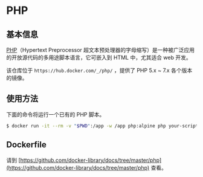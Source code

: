 # PHP

## 基本信息

[PHP](https://en.wikipedia.org/wiki/php)（Hypertext Preprocessor 超文本预处理器的字母缩写）是一种被广泛应用的开放源代码的多用途脚本语言，它可嵌入到 HTML 中，尤其适合 web 开发。

该仓库位于 `https://hub.docker.com/_/php/` ，提供了 PHP 5.x ~ 7.x 各个版本的镜像。

## 使用方法

下面的命令将运行一个已有的 PHP 脚本。

```bash
$ docker run -it --rm -v "$PWD":/app -w /app php:alpine php your-script.php
```

## Dockerfile

请到 [https://github.com/docker-library/docs/tree/master/php](https://github.com/docker-library/docs/tree/master/php) 查看。


